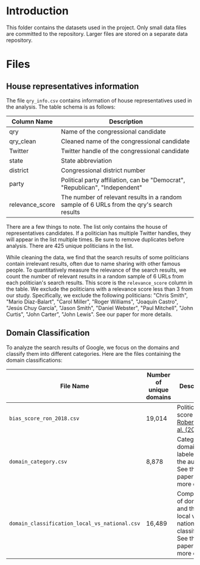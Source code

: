 # Introduction

This folder contains the datasets used in the project. Only small data files are committed to the repository. Larger files are stored on a separate data repository.

# Files

## House representatives information

The file `qry_info.csv` contains information of house representatives used in the analysis.
The table schema is as follows:

| Column Name     | Description                                      |
|-----------------|--------------------------------------------------|
| qry             | Name of the congressional candidate              |
| qry_clean       | Cleaned name of the congressional candidate      |
| Twitter         | Twitter handle of the congressional candidate    |
| state           | State abbreviation                               |
| district        | Congressional district number                    |
| party           | Political party affiliation, can be "Democrat", "Republican", "Independent" |
| relevance_score | The number of relevant results in a random sample of 6 URLs from the qry's search results |

There are a few things to note.
The list only contains the house of representatives candidates.
If a politician has multiple Twitter handles, they will appear in the list multiple times. Be sure to remove duplicates before analysis.
There are 425 unique politicians in the list.

While cleaning the data, we find that the search results of some politicians contain irrelevant results, often due to name sharing with other famous people.
To quantitatively measure the relevance of the search results, we count the number of relevant results in a random sample of 6 URLs from each politician's search results.
This score is the `relevance_score` column in the table.
We exclude the politicians with a relevance score less than 3 from our study.
Specifically, we exclude the following politicians: "Chris Smith", "Mario Díaz-Balart", "Carol Miller", "Roger Williams", "Joaquín Castro", "Jesús Chuy García", "Jason Smith", "Daniel Webster", "Paul Mitchell", "John Curtis", "John Carter", "John Lewis".
See our paper for more details.

## Domain Classification

To analyze the search results of Google, we focus on the domains and classify them into different categories.
Here are the files containing the domain classifications:

| File Name                                    | Number of unique domains | Description                                                      |
|----------------------------------------------|--------------------------|----------------------------------------|
| `bias_score_ron_2018.csv`                    | 19,014 | Political bias score from [Robertson et al. (2018)](https://doi.org/10.1145/3274417). |
| `domain_category.csv`                        | 8,878 | Category of domains labeled by the authors. See the paper for more details. |
| `domain_classification_local_vs_national.csv`| 16,489 | Compiled list of domains and their local vs national classification. See the paper for more details. |

